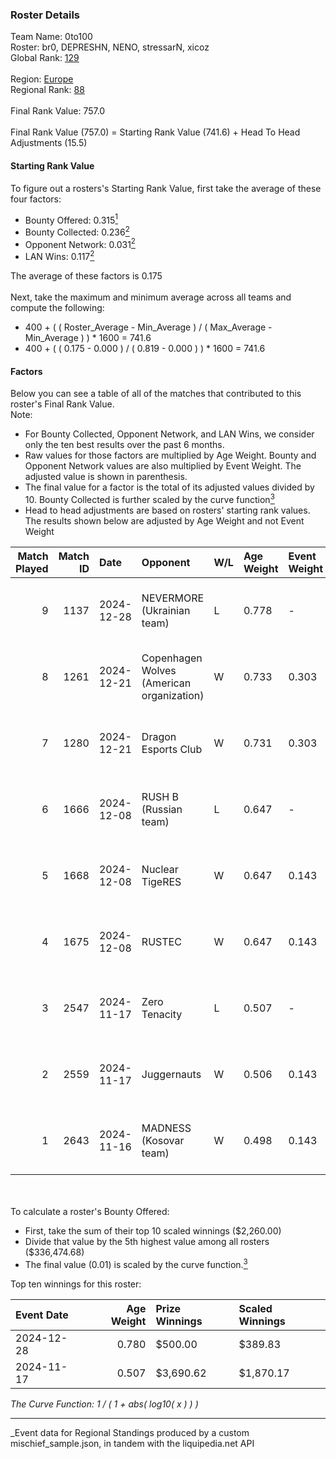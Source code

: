 ### Roster Details<br />
Team Name: 0to100<br />
Roster: br0, DEPRESHN, NENO, stressarN, xicoz<br />
Global Rank: [129](../../standings_global_2025_03_01.md)<br />
<br />
Region: [Europe]( ../../standings_europe_2025_03_01.md)<br />
Regional Rank: [88]( ../../standings_europe_2025_03_01.md)<br />
<br />
Final Rank Value:  757.0<br />
<br />
Final Rank Value (757.0) = Starting Rank Value (741.6) + Head To Head Adjustments (15.5)<br />

#### Starting Rank Value<br />
To figure out a rosters's Starting Rank Value, first take the average of these four factors:<br />
- Bounty Offered: 0.315[<sup>1</sup>](#table2)
- Bounty Collected: 0.236[<sup>2</sup>](#table1)
- Opponent Network: 0.031[<sup>2</sup>](#table1)
- LAN Wins: 0.117[<sup>2</sup>](#table1)

The average of these factors is 0.175<br />
<br />
Next, take the maximum and minimum average across all teams and compute the following:<br />
- 400 + ( ( Roster_Average - Min_Average ) / ( Max_Average - Min_Average ) ) * 1600 = 741.6
- 400 + ( ( 0.175 - 0.000 ) / ( 0.819 - 0.000 ) ) * 1600 = 741.6


#### Factors<br />
Below you can see a table of all of the matches that contributed to this roster's Final Rank Value.<br />
Note:<br />

- For Bounty Collected, Opponent Network, and LAN Wins, we consider only the ten best results over the past 6 months.
- Raw values for those factors are multiplied by Age Weight. Bounty and Opponent Network values are also multiplied by Event Weight. The adjusted value is shown in parenthesis.
- The final value for a factor is the total of its adjusted values divided by 10. Bounty Collected is further scaled by the curve function[<sup>3</sup>](#curveFunction)
- Head to head adjustments are based on rosters' starting rank values. The results shown below are adjusted by Age Weight and not Event Weight
<span id="table1"></span><br />


| Match Played | Match ID | Date       | Opponent                                  | W/L | Age Weight | Event Weight | Bounty Collected | Opponent Network | LAN Wins  | H2H Adj. | Roster                                   |
| -: | -: | :- | :- | :- | :- | :- | :- | :- | :- | -: | :- |
|            9 |     1137 | 2024-12-28 | NEVERMORE (Ukrainian team)                | L   | 0.778      | -            | -                | -                | -         |   -11.34 | br0, DEPRESHN, NENO, stressarN, xicoz    |
|            8 |     1261 | 2024-12-21 | Copenhagen Wolves (American organization) | W   | 0.733      | 0.303        | 0.016 (0.003)    | 0.865 (0.192)    | 0 (0.000) |    14.73 | br0, DEPRESHN, NENO, stressarN, xicoz    |
|            7 |     1280 | 2024-12-21 | Dragon Esports Club                       | W   | 0.731      | 0.303        | 0.007 (0.001)    | 0.344 (0.076)    | 0 (0.000) |     8.55 | br0, DEPRESHN, NENO, stressarN, xicoz    |
|            6 |     1666 | 2024-12-08 | RUSH B (Russian team)                     | L   | 0.647      | -            | -                | -                | -         |    -7.87 | DEPRESHN, meztal, NENO, stressarN, xicoz |
|            5 |     1668 | 2024-12-08 | Nuclear TigeRES                           | W   | 0.647      | 0.143        | 0.004 (0.000)    | 0.344 (0.032)    | 0 (0.000) |     7.01 | DEPRESHN, meztal, NENO, stressarN, xicoz |
|            4 |     1675 | 2024-12-08 | RUSTEC                                    | W   | 0.647      | 0.143        | 0.000 (0.000)    | 0.111 (0.010)    | 0 (0.000) |     2.43 | DEPRESHN, meztal, NENO, stressarN, xicoz |
|            3 |     2547 | 2024-11-17 | Zero Tenacity                             | L   | 0.507      | -            | -                | -                | -         |    -5.57 | dan1, DEPRESHN, NENO, SENER1, stressarN  |
|            2 |     2559 | 2024-11-17 | Juggernauts                               | W   | 0.506      | 0.143        | 0.003 (0.000)    | 0.000 (0.000)    | 1 (0.506) |     3.76 | dan1, DEPRESHN, NENO, SENER1, stressarN  |
|            1 |     2643 | 2024-11-16 | MADNESS (Kosovar team)                    | W   | 0.498      | 0.143        | 0.003 (0.000)    | 0.000 (0.000)    | 1 (0.498) |     3.76 | dan1, DEPRESHN, NENO, SENER1, stressarN  |

<br />
<span id="table2"></span><br />
To calculate a roster's Bounty Offered:<br />

- First, take the sum of their top 10 scaled winnings ($2,260.00)
- Divide that value by the 5th highest value among all rosters ($336,474.68)
- The final value (0.01) is scaled by the curve function.[<sup>3</sup>](#curveFunction)

Top ten winnings for this roster:<br />

| Event Date | Age Weight | Prize Winnings | Scaled Winnings |
| :- | -: | :- | :- |
| 2024-12-28 |      0.780 | $500.00        | $389.83         |
| 2024-11-17 |      0.507 | $3,690.62      | $1,870.17       |


<span id="curveFunction"></span>_The Curve Function: 1 / ( 1 + abs( log10( x ) ) )_<br />

---
_Event data for Regional Standings produced by a custom mischief_sample.json, in tandem with the liquipedia.net API<br />
